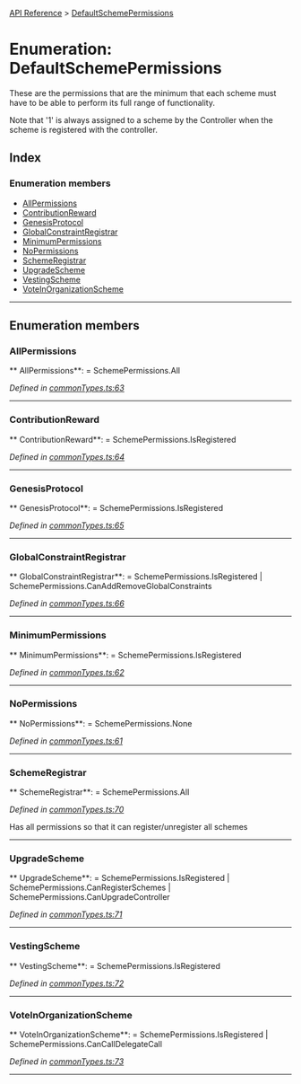 [API Reference](../README.md) > [DefaultSchemePermissions](../enums/DefaultSchemePermissions.md)



# Enumeration: DefaultSchemePermissions


These are the permissions that are the minimum that each scheme must have to be able to perform its full range of functionality.

Note that '1' is always assigned to a scheme by the Controller when the scheme is registered with the controller.

## Index

### Enumeration members

* [AllPermissions](DefaultSchemePermissions.md#AllPermissions)
* [ContributionReward](DefaultSchemePermissions.md#ContributionReward)
* [GenesisProtocol](DefaultSchemePermissions.md#GenesisProtocol)
* [GlobalConstraintRegistrar](DefaultSchemePermissions.md#GlobalConstraintRegistrar)
* [MinimumPermissions](DefaultSchemePermissions.md#MinimumPermissions)
* [NoPermissions](DefaultSchemePermissions.md#NoPermissions)
* [SchemeRegistrar](DefaultSchemePermissions.md#SchemeRegistrar)
* [UpgradeScheme](DefaultSchemePermissions.md#UpgradeScheme)
* [VestingScheme](DefaultSchemePermissions.md#VestingScheme)
* [VoteInOrganizationScheme](DefaultSchemePermissions.md#VoteInOrganizationScheme)



---
## Enumeration members
<a id="AllPermissions"></a>

###  AllPermissions

** AllPermissions**:    =  SchemePermissions.All

*Defined in [commonTypes.ts:63](https://github.com/daostack/arc.js/blob/caacbb2/lib/commonTypes.ts#L63)*





___

<a id="ContributionReward"></a>

###  ContributionReward

** ContributionReward**:    =  SchemePermissions.IsRegistered

*Defined in [commonTypes.ts:64](https://github.com/daostack/arc.js/blob/caacbb2/lib/commonTypes.ts#L64)*





___

<a id="GenesisProtocol"></a>

###  GenesisProtocol

** GenesisProtocol**:    =  SchemePermissions.IsRegistered

*Defined in [commonTypes.ts:65](https://github.com/daostack/arc.js/blob/caacbb2/lib/commonTypes.ts#L65)*





___

<a id="GlobalConstraintRegistrar"></a>

###  GlobalConstraintRegistrar

** GlobalConstraintRegistrar**:    =  SchemePermissions.IsRegistered | SchemePermissions.CanAddRemoveGlobalConstraints

*Defined in [commonTypes.ts:66](https://github.com/daostack/arc.js/blob/caacbb2/lib/commonTypes.ts#L66)*





___

<a id="MinimumPermissions"></a>

###  MinimumPermissions

** MinimumPermissions**:    =  SchemePermissions.IsRegistered

*Defined in [commonTypes.ts:62](https://github.com/daostack/arc.js/blob/caacbb2/lib/commonTypes.ts#L62)*





___

<a id="NoPermissions"></a>

###  NoPermissions

** NoPermissions**:    =  SchemePermissions.None

*Defined in [commonTypes.ts:61](https://github.com/daostack/arc.js/blob/caacbb2/lib/commonTypes.ts#L61)*





___

<a id="SchemeRegistrar"></a>

###  SchemeRegistrar

** SchemeRegistrar**:    =  SchemePermissions.All

*Defined in [commonTypes.ts:70](https://github.com/daostack/arc.js/blob/caacbb2/lib/commonTypes.ts#L70)*



Has all permissions so that it can register/unregister all schemes




___

<a id="UpgradeScheme"></a>

###  UpgradeScheme

** UpgradeScheme**:    =  SchemePermissions.IsRegistered | SchemePermissions.CanRegisterSchemes | SchemePermissions.CanUpgradeController

*Defined in [commonTypes.ts:71](https://github.com/daostack/arc.js/blob/caacbb2/lib/commonTypes.ts#L71)*





___

<a id="VestingScheme"></a>

###  VestingScheme

** VestingScheme**:    =  SchemePermissions.IsRegistered

*Defined in [commonTypes.ts:72](https://github.com/daostack/arc.js/blob/caacbb2/lib/commonTypes.ts#L72)*





___

<a id="VoteInOrganizationScheme"></a>

###  VoteInOrganizationScheme

** VoteInOrganizationScheme**:    =  SchemePermissions.IsRegistered | SchemePermissions.CanCallDelegateCall

*Defined in [commonTypes.ts:73](https://github.com/daostack/arc.js/blob/caacbb2/lib/commonTypes.ts#L73)*





___


